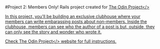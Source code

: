 #Project 2: Members Only!
Rails project created for <a href="http://www.theodinproject.com/ruby-on-rails/authentication?ref=lnav">The Odin Project</>

In this project, you'll be building an exclusive clubhouse where your members can write embarassing posts about non-members. Inside the clubhouse, members can see who the author of a post is but, outside, they can only see the story and wonder who wrote it.

Check <a href="http://www.theodinproject.com/ruby-on-rails/authentication?ref=lnav">The Odin Project</> website for full instructions.
